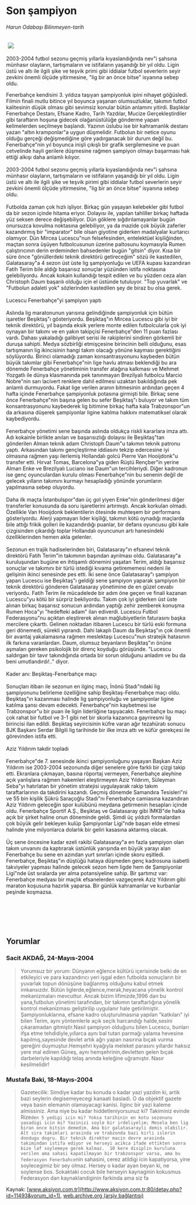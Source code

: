 # Son şampiyon

*Harun Odabaşı Bilinmeyen-tarih*

<div>
 <font>
  <img border="0" height="1" src="/web/20050119040551im_/http://www.aksiyon.com.tr/images/blank.gif"/>
 </font>
 <font class="content">
  <p>
   <img border="0" hspace="5" src="http://web.archive.org/web/20050119040551im_/http://www.aksiyon.com.tr/resim/493/32.jpg" vspace="5"/>
  </p>
 </font>
 <font class="content">
  2003-2004 futbol sezonu geçmiş yıllarla kıyaslandığında nev"i şahsına münhasır olayların, tartışmaların ve istifaların yaşandığı bir yıl oldu. Ligin üstü ve altı ile ilgili şike ve teşvik primi gibi iddialar futbol severlerin seyir zevkini önemli ölçüde yitirmesine, "lig bir an önce bitse" isyanına sebep oldu.
 </font>
 <br/>
 <p>
  <font class="content">
   Fenerbahçe kendisini 3. yıldıza taşıyan şampiyonluk ipini nihayet göğüsledi. Filmin finali mutlu bitince yıl boyunca yaşanan olumsuzluklar, takımın futbol kalitesinin düşük olması gibi sevimsiz konular bütün anlamını yitirdi. Başlıklar Fenerbahçe Destanı, Efsane Kadro, Tarih Yazdılar, Mucize Gerçekleştirdiler gibi taraftarın hoşuna gidecek olağanüstülüğe gönderme yapan kelimelerden seçilmeye başlandı. Yazının üslubu ise bir kahramanlık destanı yazan "altın kramponlar"a uygun düşmelidir. Futbolun bir netice oyunu olduğu gerçeği değişmediğine göre yadırganacak bir durum değil bu. Fenerbahçe"nin yıl boyunca inişli çıkışlı bir grafik sergilemesine ve puan cetvelinde hayli gerilere düşmesine rağmen şampiyon olmayı başarması hak ettiği alkışı daha anlamlı kılıyor.
   <br>
    <br>
     2003-2004 futbol sezonu geçmiş yıllarla kıyaslandığında nev"i şahsına münhasır olayların, tartışmaların ve istifaların yaşandığı bir yıl oldu. Ligin üstü ve altı ile ilgili şike ve teşvik pirimi gibi iddialar futbol severlerin seyir zevkini önemli ölçüde yitirmesine, "lig bir an önce bitse" isyanına sebep oldu.
     <br>
      <br>
       Futbolda zaman çok hızlı işliyor. Birkaç gün yaşayan kelebekler gibi futbol da bir sezon içinde hitama eriyor. Dolayısı ile, yapılan tahliller birkaç haftada yüz seksen derece değişebiliyor. Dün göklere sığdırılamayanlar bugün onursuzca kovulma noktasına gelebiliyor, ya da mazide çok büyük zaferler kazandırmış bir "imparator" bile olsan giyotine giderken madalyalar kurtarıcı olamıyor. Dün Mircea Lucescu"nun felsefesinden, entelektüel kişiliğinden, maçtan sonra üşüyen futbolcusunun üzerine paltosunu koymasıyla Rumen çalıştırıcının derin erdeminden bahsedenler bugün "gitsin" diyor. Kısa bir süre önce "gönüllerdeki teknik direktörü getireceğim" sözü ile kastedilen, Galatasaray"a 4 sezon üst üste lig şampiyonluğu ve UEFA kupası kazandıran Fatih Terim bile aldığı başarısız sonuçlar yüzünden istifa noktasına gelebiliyordu. Ancak kokain kullandığı tespit edilen ve bu yüzden ceza alan Christoph Daum başarılı olduğu için el üstünde tutuluyor. "Top yuvarlak" ve "Futbolun adaleti yok" sözlerinden kastedilen şey de biraz bu olsa gerek.
       <br/>
       <br/>
       Lucescu Fenerbahçe"yi şampiyon yaptı
       <br/>
       <br/>
       Aslında lig maratonunun yarısına gelindiğinde şampiyonluk için bütün işaretler Beşiktaş"ı gösteriyordu. Beşiktaş"ın Mircea Lucescu gibi iyi bir teknik direktörü, yıl başında eksik yerlere monte edilen futbolcularla çok iyi oynayan bir takımı ve en yakın takipçisi Fenerbahçe"den 11 puan fazlası vardı. Dahası yakaladığı galibiyet serisi ile rakiplerini sindiren görkemli bir duruşa sahipti. Medya sözbirliği etmişçesine birincinin belli olduğunu, esas tartışmanın lig ikincisinin hangi takım olacağı yönüne kayması gerektiğini söylüyordu. Birinci olamadığı zaman konsantrasyonunu kaybeden bütün büyük takımlar gibi Fenerbahçe"nin lige havlu atması beklendiği bu ara dönemde Fenerbahçe yönetiminin transfer atağına kalkması ve Mehmet Yozgatlı ile dünya klasmanında pek tanınmayan Brezilyalı futbolcu Marcio Nobre"nin sarı lacivert renklere dahil edilmesi uzaktan bakıldığında pek anlamlı durmuyordu. Fakat lige verilen aranın bitmesinin ardından geçen 4 hafta içinde Fenerbahçe şampiyonluk potasına girmişti bile. Birkaç sene önce Fenerbahçe"nin başına gelen bu sefer Beşiktaş"ı buluyor ve takım tüm konsantrasyonunu kaybederek lig bitimine birkaç hafta kala Trabzonspor"un da arkasına düşerek şampiyonlar ligine katılma hakkını matematiksel olarak kaybediyordu.
       <br/>
       <br/>
       Fenerbahçe yönetimi sene başında aslında oldukça riskli kararlara imza attı. Adı kokainle birlikte anılan ve başarısızlığı dolayısı ile Beşiktaş"tan gönderilen Alman teknik adam Christoph Daum"u takımın teknik patronu yaptı. Arkasından takımı gençleştirme iddiasını tekzip edercesine iyi olmasına rağmen yaşı ilerlemiş Hollandalı golcü Pierre Van Hooijdonk"u transfer etti. Hırvat Tomas, Barcelona"ya giden Rüştü Rençber"in yerine Alman Enke ve Brezilyalı Luciano ise Daum"un tercihleriydi. Diğer kadronun ise genç oyunculardan kurulu olması Fenerbahçe"nin bu senenin değil de gelecek yılların takımını kurmayı hesapladığı yönünde yorumların yapılmasına sebep oluyordu.
       <br/>
       <br/>
       Daha ilk maçta İstanbulspor"dan üç gol yiyen Enke"nin gönderilmesi diğer transferler konusunda da soru işaretlerini artırmıştı. Ancak korkulan olmadı. Özellikle Van Hooijdonk beklentilerin ötesinde muhteşem bir performans gösteriyordu. Alerji yapmayan lider kişiliği, takımın kötü oynadığı maçlarda bile attığı frikik golleri ile kazandırdığı puanlar, bir defans oyuncusu gibi kale çizgisinden çıkardığı toplar Hollandalı oyuncunun artı hanesindeki özelliklerinden hemen akla gelenler.
       <br/>
       <br/>
       Sezonun en trajik hadiselerinden biri, Galatasaray"ın efsanevi teknik direktörü Fatih Terim"in takımının başından ayrılması oldu. Galatasaray"a kuruluşundan bugüne en ihtişamlı dönemini yaşatan Terim, aldığı başarısız sonuçlar ve takımını bir türlü istediği kıvama getirememesi nedeni ile gelişinin ikinci senesinde pes etti. İki sene önce Galatasaray"ı şampiyon yapan Lucescu ise Beşiktaş"ı geldiği sene şampiyon yaparak şampiyon bir teknik direktörü gönderen Galatasaray yönetimine de en güzel cevabı veriyordu. Fatih Terim ile mücadelede bir adım öne geçen ve finali kazanan Lucescu"yu kötü bir sürpriz bekliyordu. Takım çok iyi giderken üst üste alınan birkaç başarısız sonucun ardından yaptığı zehir zemberek konuşma Rumen Hoca"yı "hedefteki adam" ilan ediverdi. Lucescu Futbol Federasyonu"nu açıktan eleştirerek alınan mağlubiyetlerin faturasını başka mercilere çıkarttı. Gelinen noktadan itibaren Lucescu bir türlü eski formuna geri dönemedi, sürekli yıprandı. Dahi lakaplı Daum da Beşiktaş"ın çok önemli bir avantaj yakalamasına rağmen meslektaşı Lucescu"nun stratejik hatasının ilk farkına varanlardan. Daum, olumsuz beyanların Beşiktaş"ın önüne aşmaları gereken psikolojik bir direnç koyduğu görüşünde. "Lucescu saldırgan bir tavır takındığında ortada bir sorun olduğunu anladım ve bu da beni umutlandırdı!.." diyor.
       <br/>
       <br/>
       Kader anı: Beşiktaş-Fenerbahçe maçı
       <br/>
       <br/>
       Sonuçları itibarı ile sezonun en ilginç maçı, İnönü Stadı"ndaki lig şampiyonunu belirleme özelliğine sahip Beşiktaş-Fenerbahçe maçı oldu. Beşiktaş"ın kazanması halinde lig şampiyonluğu ve şampiyonlar ligine katılma şansı devam edecekti. Fenerbahçe"nin kaybetmesi ise Trabzonspor"u bir puan ile ligin liderliğine taşıyacaktı. Fenerbahçe bu maçı çok rahat bir futbol ve 3-1 gibi net bir skorla kazanınca gayriresmi lig birincisi ilan edildi. Beşiktaş seyircisinin küfre varan ağır tezahüratı sonucu BJK Başkanı Serdar Bilgili lig tarihinde bir ilke imza attı ve küfür gerekçesi ile görevinden istifa etti.
       <br/>
       <br/>
       Aziz Yıldırım takdir topladı
       <br/>
       <br/>
       Fenerbahçe"de 7. senesinde ikinci şampiyonluğunu yaşayan Başkan Aziz Yıldırım ise 2003-2004 sezonunda diğer senelere göre farklı bir çizgi takip etti. Ekranlara çıkmayan, basına röportaj vermeyen, Fenerbahçe aleyhine açık yanlışlara rağmen hakemleri eleştirmeyen Aziz Yıldırım, Süleyman Seba"yı hatırlatan bir yönetim stratejisi uygulayarak rakip takım taraftarlarının da takdirini kazandı. Geçmiş dönemde Samandıra Tesisleri"ni ve 55 bin kişilik Şükrü Saraçoğlu Stadı"nı Fenerbahçe camiasına kazandıran Aziz Yıldırım geleceğin spor kulübünü meydana getirmenin hesapları içinde oldu. Fenerbahçe Sportif A.Ş., Beşiktaş ve Galatasaray gibi İMKB"de halka açık bir şirket haline onun döneminde geldi. Şimdi üç yıldızlı formalardan çok büyük gelir bekleyen kulüp Şampiyonlar Ligi"nde başarı elde etmesi halinde yine milyonlarca dolarlık bir geliri kasasına aktarmış olacak.
       <br/>
       <br/>
       Üç sene öncesine kadar ezeli rakibi Galatasaray"a en fazla şampiyon olan takım unvanını da kaptırarak üstünlük yarışında en büyük yarayı alan Fenerbahçe bu sene en azından yurt sınırları içinde skoru eşitledi. Fenerbahçe, Beşiktaş"ın düştüğü hataya düşmeden genç kadrosuna isabetli takviyeler yapması halinde gelecek sezon hem ligde hem de Şampiyonlar Ligi"nde üst sıralarda yer alma potansiyeline sahip. Bir şartımız var: Fenerbahçe medyası bir maçlık efsanelerden vazgeçerek Aziz Yıldırım gibi maraton koşusuna hazırlık yaparsa. Bir günlük kahramanlar ve kurbanlar peşinde koşmazsa.
       <br/>
       <br/>
      </br>
     </br>
    </br>
   </br>
  </font>
 </p>
</div>


## Yorumlar

### Sacit AKDAĞ, 24-Mayıs-2004
> Yorumsuz bir yorum: 
> Dünyanın eğlence kültürü içerisinde belki de en etkileyici ve para kazandırıcı  yeri işgal eden futbolda sonuçların bir yuvarlak topun dönüşüne bağlanmış olduğunu kabul etmek imkansızdır. Bütün liglerde,eğlence,merak,heyacana yönelik kontrol mekanizmaları mevcuttur. Ancak bizim lifimizde,1996 dan bu yana,futbolun yönetimi tarafından, bir takımın taraftarlığına yönelik kontrol mekanizması geliştirilip uygulanır hale getirilmiştir. Şampiyonluklarına, efsane kadro oluşturulmasına yapılan "katkıları" iyi bilen Terim, aynı yöntemlerle açık seçik harcandığı halde,sesini çıkaramadan gitmiştir.Nasıl şampiyon olduğunu bilen Lucescu, bunları ifşa etme tehdidiyle,yıllarca aynı bal tutan parmağı yalama hevesine kapılmış,sayesinde devlet artık ağrı yapan nasırına bıçak vurma gereğini duymuştur.Hemşehri kyağıyla meleket parasını yıllardır haksız yere mal edinen Güneş, aynı hemşehrinin,devletten gelen bıçak darbeleriyle kapıldığı telaş anında keleğine uğramıştır.      Nasır kesilmelidir!

### Mustafa Baki, 18-Mayıs-2004
> Gazetecilik: 
> Simdiye kadar bu konuda o kadar yazi yazdim ki, artik bazi seylerin degisemeyecegi kanaati basladi. O da objektif gazete veya basin elemanin olamayacagi kanisi. Ilginc bir yazi kaleme almissiniz. Ama niye bu kadar hiddetleniyorsunuz ki? Takiminiz evinde Rize`den 5 yedigi icin mi? Yoksa tarihinin en kotu sezonunu yasadigi icin mi? Yazinizi soyle bir irdeliyelim; Mesela ben lig biran once bitsin demedim. Ama bir galatasarayli demis olabilir. Alt sira takimlari arasinda ve trabzonda bazi kirli islerin dondugu dogru. Bir teknik direktor macin devre arasinda takimindan istifa ediyor ve herseyi acikca ifade ettikten sonra bize laf soylemeye gerek kalmaz.  10 kere disiplin kuruluna verilen ama sahasi kapatilmayan bir trabzonspor varsa, ama bu federasyon Fenerbahce`nin sahasini, cerez atildigi icin kapatiyorsa, yine soylecegimiz bir sey olmaz. Hersey o kadar ayan beyan ki, ne soylense bos. Sokaktaki cocuk bile herseyin kaynaginin kokusmus Federasyon dan kaynaklandiginin farkinda ama siz fa

Kaynak: [www.aksiyon.com.tr](http://www.aksiyon.com.tr:80/detay.php?id=11493&yorum_id=1), [web.archive.org (arşiv bağlantısı)](http://web.archive.org/web/20050119040551/http://www.aksiyon.com.tr:80/detay.php?id=11493&yorum_id=1)
